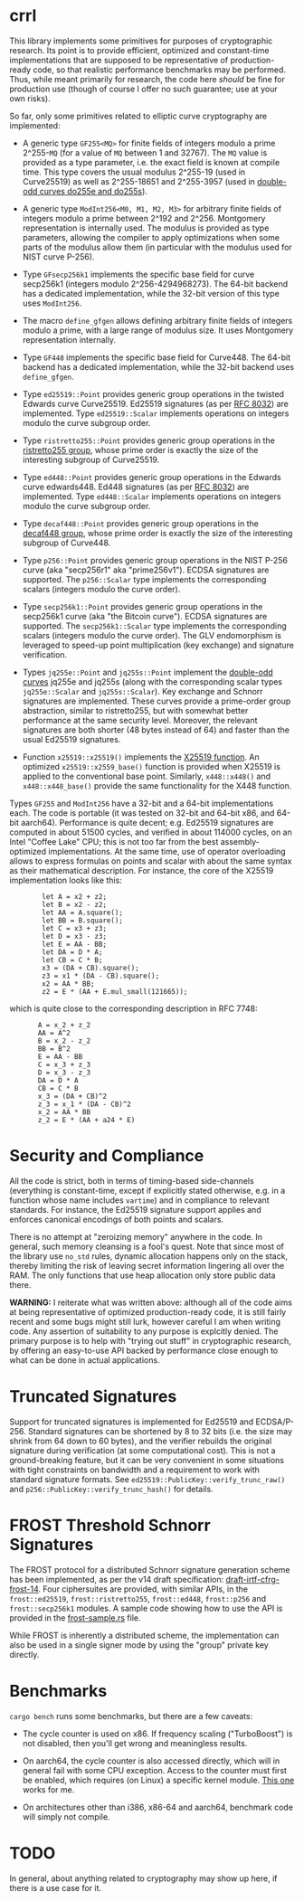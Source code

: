 # crrl

This library implements some primitives for purposes of cryptographic
research. Its point is to provide efficient, optimized and constant-time
implementations that are supposed to be representative of
production-ready code, so that realistic performance benchmarks may be
performed. Thus, while meant primarily for research, the code here
*should* be fine for production use (though of course I offer no such
guarantee; use at your own risks).

So far, only some primitives related to elliptic curve cryptography
are implemented:

  - A generic type `GF255<MQ>` for finite fields of integers modulo a
    prime 2^255-`MQ` (for a value of `MQ` between 1 and 32767). The `MQ`
    value is provided as a type parameter, i.e. the exact field is known
    at compile time. This type covers the usual modulus 2^255-19 (used
    in Curve25519) as well as 2^255-18651 and 2^255-3957 (used in
    [double-odd curves do255e and do255s](https://doubleodd.group/)).

  - A generic type `ModInt256<M0, M1, M2, M3>` for arbitrary finite
    fields of integers modulo a prime between 2^192 and 2^256.
    Montgomery representation is internally used. The modulus is
    provided as type parameters, allowing the compiler to apply
    optimizations when some parts of the modulus allow them (in
    particular with the modulus used for NIST curve P-256).

  - Type `GFsecp256k1` implements the specific base field for curve
    secp256k1 (integers modulo 2^256-4294968273). The 64-bit backend
    has a dedicated implementation, while the 32-bit version of this
    type uses `ModInt256`.

  - The macro `define_gfgen` allows defining arbitrary finite fields
    of integers modulo a prime, with a large range of modulus size.
    It uses Montgomery representation internally.

  - Type `GF448` implements the specific base field for Curve448.
    The 64-bit backend has a dedicated implementation, while the 32-bit
    backend uses `define_gfgen`.

  - Type `ed25519::Point` provides generic group operations in the
    twisted Edwards curve Curve25519. Ed25519 signatures (as per [RFC
    8032](https://datatracker.ietf.org/doc/html/rfc8032)) are
    implemented. Type `ed25519::Scalar` implements operations on
    integers modulo the curve subgroup order.

  - Type `ristretto255::Point` provides generic group operations in the
    [ristretto255 group](https://ristretto.group/), whose prime order is
    exactly the size of the interesting subgroup of Curve25519.

  - Type `ed448::Point` provides generic group operations in the
    Edwards curve edwards448. Ed448 signatures (as per [RFC
    8032](https://datatracker.ietf.org/doc/html/rfc8032)) are
    implemented. Type `ed448::Scalar` implements operations on
    integers modulo the curve subgroup order.

  - Type `decaf448::Point` provides generic group operations in the
    [decaf448 group](https://ristretto.group/), whose prime order is
    exactly the size of the interesting subgroup of Curve448.

  - Type `p256::Point` provides generic group operations in the NIST
    P-256 curve (aka "secp256r1" aka "prime256v1"). ECDSA signatures are
    supported. The `p256::Scalar` type implements the corresponding
    scalars (integers modulo the curve order).

  - Type `secp256k1::Point` provides generic group operations in the
    secp256k1 curve (aka "the Bitcoin curve"). ECDSA signatures are
    supported. The `secp256k1::Scalar` type implements the corresponding
    scalars (integers modulo the curve order). The GLV endomorphism is
    leveraged to speed-up point multiplication (key exchange) and
    signature verification.

  - Types `jq255e::Point` and `jq255s::Point` implement the [double-odd
    curves](https://doubleodd.group/) jq255e and jq255s (along with the
    corresponding scalar types `jq255e::Scalar` and `jq255s::Scalar`).
    Key exchange and Schnorr signatures are implemented. These curves
    provide a prime-order group abstraction, similar to ristretto255,
    but with somewhat better performance at the same security level.
    Moreover, the relevant signatures are both shorter (48 bytes instead
    of 64) and faster than the usual Ed25519 signatures.

  - Function `x25519::x25519()` implements the [X25519 function](https://datatracker.ietf.org/doc/html/rfc7748#section-5).
    An optimized `x25519::x2559_base()` function is provided when X25519
    is applied to the conventional base point. Similarly, `x448::x448()`
    and `x448::x448_base()` provide the same functionality for the
    X448 function.

Types `GF255` and `ModInt256` have a 32-bit and a 64-bit implementations
each. The code is portable (it was tested on 32-bit and 64-bit x86, and
64-bit aarch64). Performance is quite decent; e.g. Ed25519 signatures
are computed in about 51500 cycles, and verified in about 114000 cycles,
on an Intel "Coffee Lake" CPU; this is not too far from the best
assembly-optimized implementations. At the same time, use of operator
overloading allows to express formulas on points and scalar with about
the same syntax as their mathematical description. For instance, the
core of the X25519 implementation looks like this:

```
        let A = x2 + z2;
        let B = x2 - z2;
        let AA = A.square();
        let BB = B.square();
        let C = x3 + z3;
        let D = x3 - z3;
        let E = AA - BB;
        let DA = D * A;
        let CB = C * B;
        x3 = (DA + CB).square();
        z3 = x1 * (DA - CB).square();
        x2 = AA * BB;
        z2 = E * (AA + E.mul_small(121665));
```

which is quite close to the corresponding description in RFC 7748:

```
       A = x_2 + z_2
       AA = A^2
       B = x_2 - z_2
       BB = B^2
       E = AA - BB
       C = x_3 + z_3
       D = x_3 - z_3
       DA = D * A
       CB = C * B
       x_3 = (DA + CB)^2
       z_3 = x_1 * (DA - CB)^2
       x_2 = AA * BB
       z_2 = E * (AA + a24 * E)
```

# Security and Compliance

All the code is strict, both in terms of timing-based side-channels
(everything is constant-time, except if explicitly stated otherwise,
e.g. in a function whose name includes `vartime`) and in compliance to
relevant standards. For instance, the Ed25519 signature support applies
and enforces canonical encodings of both points and scalars.

There is no attempt at "zeroizing memory" anywhere in the code. In
general, such memory cleansing is a fool's quest. Note that since most
of the library use `no_std` rules, dynamic allocation happens only on
the stack, thereby limiting the risk of leaving secret information
lingering all over the RAM. The only functions that use heap allocation
only store public data there.

**WARNING:** I reiterate what was written above: although all of the
code aims at being representative of optimized production-ready code, it
is still fairly recent and some bugs might still lurk, however careful I
am when writing code. Any assertion of suitability to any purpose is
explcitly denied. The primary purpose is to help with "trying out stuff"
in cryptographic research, by offering an easy-to-use API backed by
performance close enough to what can be done in actual applications.

# Truncated Signatures

Support for truncated signatures is implemented for Ed25519 and
ECDSA/P-256. Standard signatures can be shortened by 8 to 32 bits (i.e.
the size may shrink from 64 down to 60 bytes), and the verifier rebuilds
the original signature during verification (at some computational cost).
This is not a ground-breaking feature, but it can be very convenient in
some situations with tight constraints on bandwidth and a requirement to
work with standard signature formats. See
`ed25519::PublicKey::verify_trunc_raw()` and
`p256::PublicKey::verify_trunc_hash()` for details.

# FROST Threshold Schnorr Signatures

The FROST protocol for a distributed Schnorr signature generation scheme
has been implemented, as per the v14 draft specification:
[draft-irtf-cfrg-frost-14](https://datatracker.ietf.org/doc/html/draft-irtf-cfrg-frost-14).
Four ciphersuites are provided, with similar APIs, in the
`frost::ed25519`, `frost::ristretto255`, `frost::ed448`, `frost::p256` and
`frost::secp256k1` modules. A sample code showing how to use the API is
provided in the [frost-sample.rs](extra/frost-sample.rs) file.

While FROST is inherently a distributed scheme, the implementation can
also be used in a single signer mode by using the "group" private key
directly.

# Benchmarks

`cargo bench` runs some benchmarks, but there are a few caveats:

  - The cycle counter is used on x86. If frequency scaling ("TurboBoost")
    is not disabled, then you'll get wrong and meaningless results.

  - On aarch64, the cycle counter is also accessed directly, which will
    in general fail with some CPU exception. Access to the counter must
    first be enabled, which requires (on Linux) a specific kernel
    module. [This
    one](https://github.com/jerinjacobk/armv8_pmu_cycle_counter_el0)
    works for me.

  - On architectures other than i386, x86-64 and aarch64, benchmark
    code will simply not compile.

# TODO

In general, about anything related to cryptography may show up here,
if there is a use case for it.
